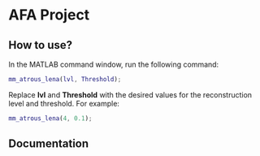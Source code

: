 # AFA Project

## How to use?
In the MATLAB command window, run the following command:
```matlab
mm_atrous_lena(lvl, Threshold);
```
Replace **lvl** and **Threshold** with the desired values for the reconstruction level and threshold. For example:
```matlab
mm_atrous_lena(4, 0.1);
```

## Documentation